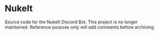 # NukeIt
Source code for the NukeIt Discord Bot. This project is no longer maintained. Reference purpose only
will add comments before archiving
